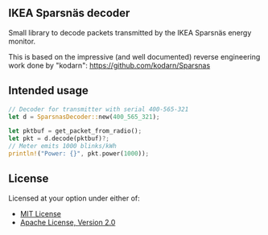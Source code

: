 ## IKEA Sparsnäs decoder

Small library to decode packets transmitted by the IKEA Sparsnäs
energy monitor.

This is based on the impressive (and well documented) reverse
engineering work done by "kodarn": https://github.com/kodarn/Sparsnas

## Intended usage

```rust
// Decoder for transmitter with serial 400-565-321
let d = SparsnasDecoder::new(400_565_321);

let pktbuf = get_packet_from_radio();
let pkt = d.decode(pktbuf)?;
// Meter emits 1000 blinks/kWh
println!("Power: {}", pkt.power(1000));
```

## License

Licensed at your option under either of:

* [MIT License](LICENSE-MIT)
* [Apache License, Version 2.0](LICENSE-APACHE)
